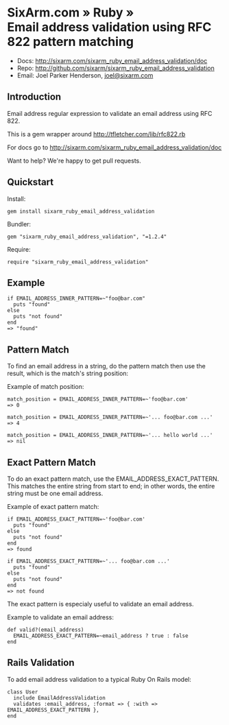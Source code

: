 # SixArm.com » Ruby » <br> Email address validation using RFC 822 pattern matching

* Docs: <http://sixarm.com/sixarm_ruby_email_address_validation/doc>
* Repo: <http://github.com/sixarm/sixarm_ruby_email_address_validation>
* Email: Joel Parker Henderson, <joel@sixarm.com>


## Introduction

Email address regular expression to validate an email address using RFC 822.

This is a gem wrapper around http://tfletcher.com/lib/rfc822.rb

For docs go to <http://sixarm.com/sixarm_ruby_email_address_validation/doc>

Want to help? We're happy to get pull requests.


## Quickstart

Install:

    gem install sixarm_ruby_email_address_validation

Bundler:

    gem "sixarm_ruby_email_address_validation", "=1.2.4"

Require:

    require "sixarm_ruby_email_address_validation"


## Example

    if EMAIL_ADDRESS_INNER_PATTERN=~"foo@bar.com"
      puts "found" 
    else
      puts "not found"
    end
    => "found"


## Pattern Match

To find an email address in a string, do the pattern match
then use the result, which is the match's string position:

Example of match position:
 
    match_position = EMAIL_ADDRESS_INNER_PATTERN=~'foo@bar.com'
    => 0

    match_position = EMAIL_ADDRESS_INNER_PATTERN=~'... foo@bar.com ...'
    => 4

    match_position = EMAIL_ADDRESS_INNER_PATTERN=~'... hello world ...'
    => nil


## Exact Pattern Match

To do an exact pattern match, use the EMAIL_ADDRESS_EXACT_PATTERN.
This matches the entire string from start to end; in other words,
the entire string must be one email address.

Example of exact pattern match:

    if EMAIL_ADDRESS_EXACT_PATTERN=~'foo@bar.com' 
      puts "found" 
    else
      puts "not found"
    end
    => found

    if EMAIL_ADDRESS_EXACT_PATTERN=~'... foo@bar.com ...' 
      puts "found" 
    else
      puts "not found"
    end
    => not found

The exact pattern is especialy useful to validate an email address.

Example to validate an email address:

    def valid?(email_address)
      EMAIL_ADDRESS_EXACT_PATTERN=~email_address ? true : false
    end


## Rails Validation

To add email address validation to a typical Ruby On Rails model:

    class User
      include EmailAddressValidation
      validates :email_address, :format => { :with => EMAIL_ADDRESS_EXACT_PATTERN },
    end




